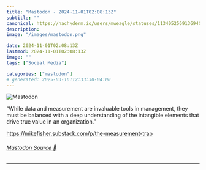 ```yaml
---
title: "Mastodon - 2024-11-01T02:08:13Z"
subtitle: ""
canonical: https://hachyderm.io/users/mweagle/statuses/113405256913694079
description:
image: "/images/mastodon.png"

date: 2024-11-01T02:08:13Z
lastmod: 2024-11-01T02:08:13Z
image: ""
tags: ["Social Media"]

categories: ["mastodon"]
# generated: 2025-03-16T12:33:30-04:00
---
```

![Mastodon](/images/mastodon.png)

<p>“While data and measurement are invaluable tools in management, they must be balanced with a deep understanding of the intangible elements that drive true value in an organization.”</p><p><a href="https://mikefisher.substack.com/p/the-measurement-trap" target="_blank" rel="nofollow noopener noreferrer" translate="no"><span class="invisible">https://</span><span class="ellipsis">mikefisher.substack.com/p/the-</span><span class="invisible">measurement-trap</span></a></p>


###### [Mastodon Source 🐘](https://hachyderm.io/@mweagle/113405256913694079)

___

